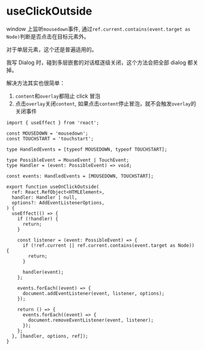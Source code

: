 # useClickOutside

window 上监听`mousedown`事件, 通过`ref.current.contains(event.target as Node)`判断是否点击在目标元素外。

对于单层元素，这个还是普遍适用的。

我写 Dialog 时，碰到多层嵌套的对话框逐级关闭，这个方法会把全部 dialog 都关掉。

解决方法其实也很简单：

1. `content`和`overlay`都阻止 click 冒泡
2. 点击`overlay`关闭`content`, 如果点击`content`停止冒泡，就不会触发`overlay`的关闭事件

```tsx | pure
import { useEffect } from 'react';

const MOUSEDOWN = 'mousedown';
const TOUCHSTART = 'touchstart';

type HandledEvents = [typeof MOUSEDOWN, typeof TOUCHSTART];

type PossibleEvent = MouseEvent | TouchEvent;
type Handler = (event: PossibleEvent) => void;

const events: HandledEvents = [MOUSEDOWN, TOUCHSTART];

export function useOnClickOutside(
  ref: React.RefObject<HTMLElement>,
  handler: Handler | null,
  options?: AddEventListenerOptions,
) {
  useEffect(() => {
    if (!handler) {
      return;
    }

    const listener = (event: PossibleEvent) => {
      if (!ref.current || ref.current.contains(event.target as Node)) {
        return;
      }

      handler(event);
    };

    events.forEach((event) => {
      document.addEventListener(event, listener, options);
    });

    return () => {
      events.forEach((event) => {
        document.removeEventListener(event, listener);
      });
    };
  }, [handler, options, ref]);
}
```
